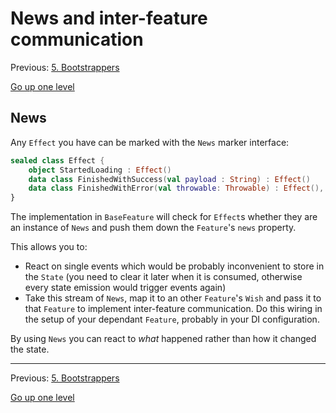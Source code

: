 # News and inter-feature communication

Previous: [5. Bootstrappers](bootstrappers.md)

[Go up one level](README.md)

## News

Any `Effect` you have can be marked with the `News` marker interface:

```kotlin
sealed class Effect {
    object StartedLoading : Effect()
    data class FinishedWithSuccess(val payload : String) : Effect()
    data class FinishedWithError(val throwable: Throwable) : Effect(), News
}

```

The implementation in `BaseFeature` will check for `Effect`s whether they are an instance of `News` and push them down the `Feature`'s `news` property.

This allows you to:
- React on single events which would be probably inconvenient to store in the `State` (you need to clear it later when it is consumed, otherwise every state emission would trigger events again)
- Take this stream of `News`, map it to an other `Feature`'s `Wish` and pass it to that `Feature` to implement inter-feature communication. Do this wiring in the setup of your dependant `Feature`, probably in your DI configuration.

By using `News` you can react to _what_ happened rather than how it changed the state.

---

Previous: [5. Bootstrappers](bootstrappers.md)

[Go up one level](README.md)
